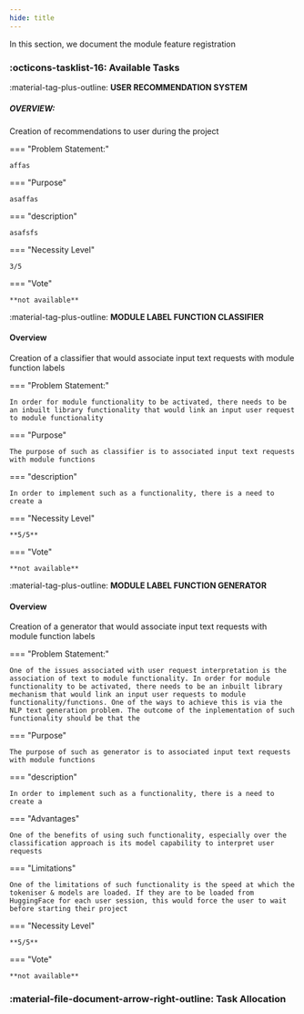 ```yaml
---
hide: title
---
```


In this section, we document the module feature registration

### :octicons-tasklist-16: **Available Tasks**

:material-tag-plus-outline: **USER RECOMMENDATION SYSTEM**

##### OVERVIEW: 

Creation of recommendations to user during the project

=== "Problem Statement:"

	affas

=== "Purpose"

	asaffas

=== "description"

	asafsfs 

=== "Necessity Level"

	3/5

=== "Vote"
	
	**not available**

:material-tag-plus-outline: **MODULE LABEL FUNCTION CLASSIFIER**

#### Overview

Creation of a classifier that would associate input text requests with module function labels 

=== "Problem Statement:"

	In order for module functionality to be activated, there needs to be an inbuilt library functionality that would link an input user request to module functionality

=== "Purpose"

	The purpose of such as classifier is to associated input text requests with module functions

=== "description"

	In order to implement such as a functionality, there is a need to create a 

=== "Necessity Level"

	**5/5**

=== "Vote"
	
	**not available**


:material-tag-plus-outline: **MODULE LABEL FUNCTION GENERATOR**

#### Overview

Creation of a generator that would associate input text requests with module function labels 

=== "Problem Statement:"

	One of the issues associated with user request interpretation is the association of text to module functionality. In order for module functionality to be activated, there needs to be an inbuilt library mechanism that would link an input user requests to module functionality/functions. One of the ways to achieve this is via the NLP text generation problem. The outcome of the inplementation of such functionality should be that the 

=== "Purpose"

	The purpose of such as generator is to associated input text requests with module functions

=== "description"

	In order to implement such as a functionality, there is a need to create a 

=== "Advantages"

	One of the benefits of using such functionality, especially over the classification approach is its model capability to interpret user requests

=== "Limitations"

	One of the limitations of such functionality is the speed at which the tokeniser & models are loaded. If they are to be loaded from HuggingFace for each user session, this would force the user to wait before starting their project

=== "Necessity Level"


	**5/5**

=== "Vote"
	
	**not available**


### :material-file-document-arrow-right-outline: **Task Allocation**



